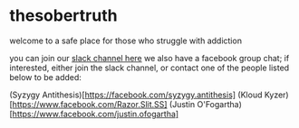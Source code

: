 # thesobertruth
welcome to a safe place for those who struggle with addiction

you can join our [slack channel here](http://thesobertruth.slack.com)
we also have a facebook group chat; if interested, either join the slack 
channel, or contact one of the people listed below to be added: 

(Syzygy Antithesis)[https://facebook.com/syzygy.antithesis]
(Kloud Kyzer)[https://www.facebook.com/Razor.Slit.SS]
(Justin O'Fogartha)[https://www.facebook.com/justin.ofogartha]
